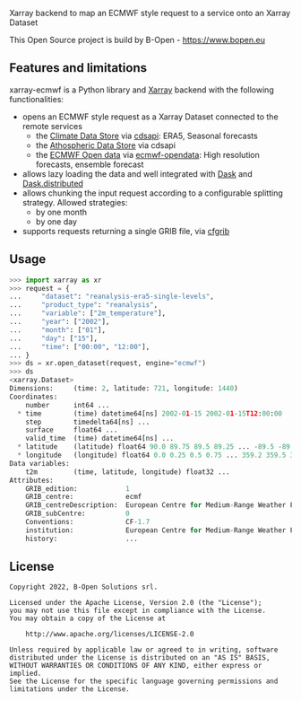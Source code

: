 Xarray backend to map an ECMWF style request to a service onto an Xarray Dataset

This Open Source project is build by B-Open - https://www.bopen.eu

## Features and limitations

xarray-ecmwf is a Python library and [Xarray](https://docs.xarray.dev) backend with the following functionalities:

- opens an ECMWF style request as a Xarray Dataset connected to the remote services
  - the [Climate Data Store](https://cds.climate.copernicus.eu) via [cdsapi](https://github.com/ecmwf/cdsapi): ERA5, Seasonal forecasts
  - the [Athospheric Data Store](https://ads.atmosphere.copernicus.eu) via cdsapi
  - the [ECMWF Open data](https://www.ecmwf.int/en/forecasts/datasets/open-data) via [ecmwf-opendata](https://github.com/ecmwf/ecmwf-opendata): High resolution forecasts, ensemble forecast
- allows lazy loading the data and well integrated with [Dask](https://www.dask.org) and [Dask.distributed](https://distributed.dask.org)
- allows chunking the input request according to a configurable splitting strategy. Allowed strategies:
  - by one month
  - by one day
- supports requests returning a single GRIB file, via [cfgrib](https://github.com/ecmwf/cfgrib)

## Usage

```python
>>> import xarray as xr
>>> request = {
...     "dataset": "reanalysis-era5-single-levels",
...     "product_type": "reanalysis",
...     "variable": ["2m_temperature"],
...     "year": ["2002"],
...     "month": ["01"],
...     "day": ["15"],
...     "time": ["00:00", "12:00"],
... }
>>> ds = xr.open_dataset(request, engine="ecmwf")
>>> ds
<xarray.Dataset>
Dimensions:     (time: 2, latitude: 721, longitude: 1440)
Coordinates:
    number      int64 ...
  * time        (time) datetime64[ns] 2002-01-15 2002-01-15T12:00:00
    step        timedelta64[ns] ...
    surface     float64 ...
    valid_time  (time) datetime64[ns] ...
  * latitude    (latitude) float64 90.0 89.75 89.5 89.25 ... -89.5 -89.75 -90.0
  * longitude   (longitude) float64 0.0 0.25 0.5 0.75 ... 359.2 359.5 359.8
Data variables:
    t2m         (time, latitude, longitude) float32 ...
Attributes:
    GRIB_edition:            1
    GRIB_centre:             ecmf
    GRIB_centreDescription:  European Centre for Medium-Range Weather Forecasts
    GRIB_subCentre:          0
    Conventions:             CF-1.7
    institution:             European Centre for Medium-Range Weather Forecasts
    history:                 ...

```

## License

```
Copyright 2022, B-Open Solutions srl.

Licensed under the Apache License, Version 2.0 (the "License");
you may not use this file except in compliance with the License.
You may obtain a copy of the License at

    http://www.apache.org/licenses/LICENSE-2.0

Unless required by applicable law or agreed to in writing, software
distributed under the License is distributed on an "AS IS" BASIS,
WITHOUT WARRANTIES OR CONDITIONS OF ANY KIND, either express or implied.
See the License for the specific language governing permissions and
limitations under the License.
```
